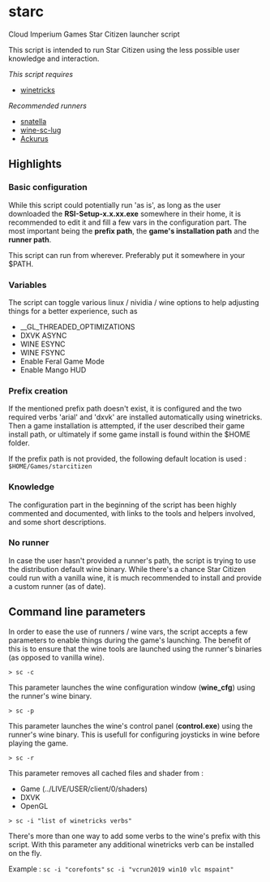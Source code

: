 # starc
Cloud Imperium Games Star Citizen launcher script

This script is intended to run Star Citizen using the less possible user knowledge and interaction.

_This script requires_
- [winetricks](https://github.com/Winetricks/winetricks)

_Recommended runners_
- [snatella](https://github.com/snatella/wine-runner-sc/releases/tag/wine-v6.6)
- [wine-sc-lug](https://github.com/gort818/wine-sc-lug/releases/tag/6.11)
- [Ackurus](https://github.com/Ackurus/wine/releases/tag/lutris-6.4-sc)

## Highlights

### Basic configuration
While this script could potentially run 'as is', as long as the user downloaded the **RSI-Setup-x.x.xx.exe** somewhere in their home, it is recommended to edit it and fill a few vars in the configuration part. The most important being the **prefix path**, the **game's installation path** and the **runner path**.

This script can run from wherever. Preferably put it somewhere in your $PATH.

### Variables
The script can toggle various linux / nividia / wine options to help adjusting things for a better experience, such as
- __GL_THREADED_OPTIMIZATIONS
- DXVK ASYNC
- WINE ESYNC
- WINE FSYNC
- Enable Feral Game Mode
- Enable Mango HUD

### Prefix creation
If the mentioned prefix path doesn't exist, it is configured and the two required verbs 'arial' and 'dxvk' are installed automatically using winetricks. Then a game installation is attempted, if the user described their game install path, or ultimately if some game install is found within the $HOME folder.

If the prefix path is not provided, the following default location is used : `$HOME/Games/starcitizen`

### Knowledge
The configuration part in the beginning of the script has been highly commented and documented, with links to the tools and helpers involved, and some short descriptions.

### No runner
In case the user hasn't provided a runner's path, the script is trying to use the distribution default wine binary. While there's a chance Star Citizen could run with a vanilla wine, it is much recommended to install and provide a custom runner (as of date).


## Command line parameters
In order to ease the use of runners / wine vars, the script accepts a few parameters to enable things during the game's launching. The benefit of this is to ensure that the wine tools are launched using the runner's binaries (as opposed to vanilla wine).

```
> sc -c
```
This parameter launches the wine configuration window (**wine_cfg**) using the runner's wine binary.

```
> sc -p
```
This parameter launches the wine's control panel (**control.exe**) using the runner's wine binary.
This is usefull for configuring joysticks in wine before playing the game.

```
> sc -r
```
This parameter removes all cached files and shader from :
- Game (../LIVE/USER/client/0/shaders)
- DXVK
- OpenGL

```
> sc -i "list of winetricks verbs"
```
There's more than one way to add some verbs to the wine's prefix with this script. With this parameter any additional winetricks verb can be installed on the fly.

Example : `sc -i "corefonts"`
          `sc -i "vcrun2019 win10 vlc mspaint"`
